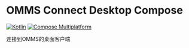 # OMMS Connect Desktop Compose

[![Kotlin](https://img.shields.io/badge/2215_lines-Kotlin-7954F6)](https://kotlinlang.org/)
[![Compose Multiplatform](https://img.shields.io/badge/Compose_Multiplatform_UI-5383EC)](https://www.jetbrains.com/lp/compose-multiplatform/)

连接到OMMS的桌面客户端
